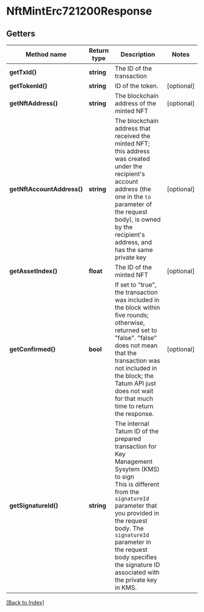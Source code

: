 # NftMintErc721200Response

## Getters

Method name | Return type | Description | Notes
------------ | ------------- | ------------- | -------------
**getTxId()** | **string** | The ID of the transaction |
**getTokenId()** | **string** | ID of the token. | [optional]
**getNftAddress()** | **string** | The blockchain address of the minted NFT | [optional]
**getNftAccountAddress()** | **string** | The blockchain address that received the minted NFT; this address was created under the recipient's account address (the one in the <code>to</code> parameter of the request body), is owned by the recipient's address, and has the same private key | [optional]
**getAssetIndex()** | **float** | The ID of the minted NFT | [optional]
**getConfirmed()** | **bool** | If set to "true", the transaction was included in the block within five rounds; otherwise, returned set to "false". "false" does not mean that the transaction was not included in the block; the Tatum API just does not wait for that much time to return the response. | [optional]
**getSignatureId()** | **string** | The internal Tatum ID of the prepared transaction for Key Management Sysytem (KMS) to sign<br/>This is different from the <code>signatureId</code> parameter that you provided in the request body. The <code>signatureId</code> parameter in the request body specifies the signature ID associated with the private key in KMS. |

[[Back to Index]](../index.md)
